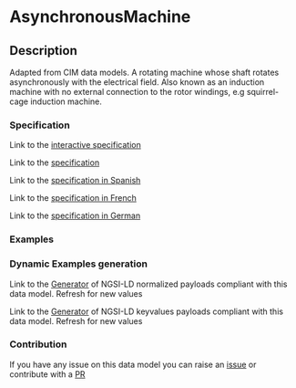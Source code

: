 # AsynchronousMachine

## Description 

Adapted from CIM data models. A rotating machine whose shaft rotates asynchronously with the electrical field.  Also known as an induction machine with no external connection to the rotor windings, e.g squirrel-cage induction machine.
### Specification

Link to the [interactive specification](https://swagger.lab.fiware.org/?url=https://smart-data-models.github.io/dataModel.EnergyCIM/AsynchronousMachine/swagger.yaml)

Link to the [specification](https://smart-data-models.github.io/dataModel.EnergyCIM/AsynchronousMachine/doc/spec.md)

Link to the [specification in Spanish](https://smart-data-models.github.io/dataModel.EnergyCIM/AsynchronousMachine/doc/spec_ES.md)

Link to the [specification in French](https://smart-data-models.github.io/dataModel.EnergyCIM/AsynchronousMachine/doc/spec_FR.md)

Link to the [specification in German](https://smart-data-models.github.io/dataModel.EnergyCIM/AsynchronousMachine/doc/spec_DE.md)
### Examples
### Dynamic Examples generation

Link to the [Generator](https://smartdatamodels.org/extra/ngsi-ld_generator_v0.92.php?schemaUrl=https://raw.githubusercontent.com/smart-data-models/dataModel.EnergyCIM/master/AsynchronousMachine/schema.json&email=info@smartdatamodels.org) of NGSI-LD normalized payloads compliant with this data model. Refresh for new values

Link to the [Generator](https://smartdatamodels.org/extra/ngsi-ld_generator_keyvalues_v0.92.php?schemaUrl=https://raw.githubusercontent.com/smart-data-models/dataModel.EnergyCIM/master/AsynchronousMachine/schema.json&email=info@smartdatamodels.org) of NGSI-LD keyvalues payloads compliant with this data model. Refresh for new values
### Contribution

 If you have any issue on this data model you can raise an [issue](https://github.com/smart-data-models/dataModel.EnergyCIM/issues)  or contribute with a [PR](https://github.com/smart-data-models/dataModel.EnergyCIM/pulls)